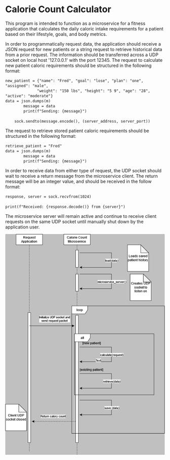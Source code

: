 # Calorie Count Calculator

This program is intended to function as a microservice for a fitness application that calculates
the daily caloric intake requirements for a patient based on their lifestyle, goals, and body metrics.

In order to programmatically request data, the application should receive a JSON request for new patients or
a string request to retrieve historical data from a prior request. The information should be transferred across
a UDP socket on local host '127.0.0.1' with the port 12345. 
The request to calculate new patient caloric requirements should be structured in the following format:

    new_patient = {"name": "Fred", "goal": "lose", "plan": "one", "assigned": "male",
                  "weight": "150 lbs", "height": "5 9", "age": "28", "active": "moderate"}
    data = json.dumps(m)
            message = data
            print(f"Sending: {message}")

        sock.sendto(message.encode(), (server_address, server_port))

The request to retrieve stored patient caloric requirements should be structured in the following format:

    retrieve_patient = "Fred"
    data = json.dumps(m)
            message = data
            print(f"Sending: {message}")

In order to receive data from either type of request, the UDP socket should wait to receive a return message from
the microservice client. The return message will be an integer value, and should be received in the follow format:

    response, server = sock.recvfrom(1024)
    
    print(f"Received: {response.decode()} from {server}")

The microservice server will remain active and continue to receive client requests on the same UDP socket
until manually shut down by the application user. 

![uml_diagram.png](uml_diagram.png)